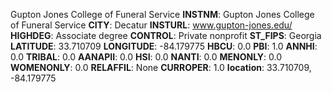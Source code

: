 
Gupton Jones College of Funeral Service
**INSTNM**: Gupton Jones College of Funeral Service
**CITY**: Decatur
**INSTURL**: www.gupton-jones.edu/
**HIGHDEG**: Associate degree
**CONTROL**: Private nonprofit
**ST_FIPS**: Georgia
**LATITUDE**: 33.710709
**LONGITUDE**: -84.179775
**HBCU**: 0.0
**PBI**: 1.0
**ANNHI**: 0.0
**TRIBAL**: 0.0
**AANAPII**: 0.0
**HSI**: 0.0
**NANTI**: 0.0
**MENONLY**: 0.0
**WOMENONLY**: 0.0
**RELAFFIL**: None
**CURROPER**: 1.0
**location**: 33.710709, -84.179775